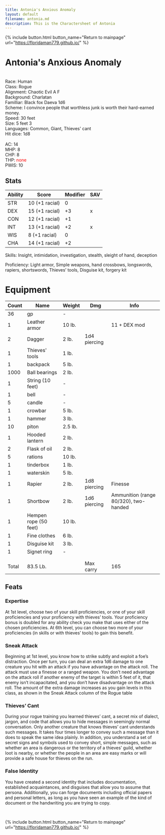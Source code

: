 ```yaml
---
title: Antonia's Anxious Anomaly
layout: default
filename: antonia.md
description: This is the Charactersheet of Antonia
---
```

{% include button.html button_name="Return to mainpage" url="https://floridaman779.github.io/" %}

# Antonia's Anxious Anomaly

<br>
Race: Human<br>
Class: Rogue<br>
Alignment: Chaotic Evil A F<br>
Background: Charlatan<br>
Familliar: Black fox Daeva 1d6<br>
Scheme: I convince people that worthless junk is worth their hard-earned money.<br>
Speed: 30 feet<br>
Size: 5 feet 3<br>
Languages: Common, Giant, Thieves' cant<br>
Hit dice: 1d8<br>
<br>
AC: 14<br>
MHP: 8<br>
CHP: 8<br>
THP: <span style="color:red">none</span><br>
PWIS: 10<br>


## Stats

|     Ability    |     Score             |     Modifier    |     SAV    |
|----------------|-----------------------|-----------------|------------|
|     STR        |     10 (+1 racial)    |     0           |            |
|     DEX        |     15 (+1 racial)    |     +3          |     x      |
|     CON        |     12 (+1 racial)    |     +1          |            |
|     INT        |     13 (+1 racial)    |     +2          |     x      |
|     WIS        |     8 (+1 racial)     |     0           |            |
|     CHA        |     14 (+1 racial)    |     +2          |            |

Skills: Insight, intimidation, investigation, stealth, sleight of hand, deception

Proficiency: Light armor, Simple weapons, hand crossbows, longswords, rapiers, shortswords, Thieves’ tools, Disguise kit, forgery kit
<br>

# Equipment

|     Count    |     Name                     |     Weight     |     Dmg             |     Info                                     |
|--------------|------------------------------|----------------|---------------------|----------------------------------------------|
|     36       |     gp                       |     -          |                     |                                              |
|     1        |     Leather armor            |     10 lb.     |                     |     11 + DEX mod                             |
|     2        |     Dagger                   |     2 lb.      |     1d4 piercing    |                                              |
|     1        |     Thieves' tools           |     1 lb.      |                     |                                              |
|     1        |     backpack                 |     5 lb.      |                     |                                              |
|     1000     |     Ball bearings            |     2 lb.      |                     |                                              |
|     1        |     String (10 feet)         |     -          |                     |                                              |
|     1        |     bell                     |     -          |                     |                                              |
|     5        |     candle                   |     -          |                     |                                              |
|     1        |     crowbar                  |     5 lb.      |                     |                                              |
|     1        |     hammer                   |     3 lb.      |                     |                                              |
|     10       |     piton                    |     2.5 lb.    |                     |                                              |
|     1        |     Hooded lantern           |     2 lb.      |                     |                                              |
|     2        |     Flask of oil             |     2 lb.      |                     |                                              |
|     5        |     rations                  |     10 lb.     |                     |                                              |
|     1        |     tinderbox                |     1 lb.      |                     |                                              |
|     1        |     waterskin                |     5 lb.      |                     |                                              |
|     1        |     Rapier                   |     2 lb.      |     1d8 piercing    |     Finesse                                  |
|     1        |     Shortbow                 |     2 lb.      |     1d6 piercing    |     Ammunition (range 80/320), two-handed    |
|     1        |     Hempen rope (50 feet)    |     10 lb.     |                     |                                              |
|     1        |     Fine clothes             |     6 lb.      |                     |                                              |
|     1        |     Disguise kit             |     3 lb.      |                     |                                              |
|     1        |     Signet ring              |     -          |                     |                                              |
|              |                              |                |                     |                                              |
|              |                              |                |                     |                                              |
|     Total    |     83.5 Lb.                 |                |     Max carry       |     165                                      |

## Feats

### Expertise
At 1st level, choose two of your skill proficiencies, or one of your skill proficiencies and your proficiency with thieves’ tools. Your proficiency bonus is doubled for any ability check you make that uses either of the chosen proficiencies. At 6th level, you can choose two more of your proficiencies (in skills or with thieves’ tools) to gain this benefit.

### Sneak Attack
Beginning at 1st level, you know how to strike subtly and exploit a foe’s distraction. Once per turn, you can deal an extra 1d6 damage to one creature you hit with an attack if you have advantage on the attack roll. The attack must use a finesse or a ranged weapon. You don’t need advantage on the attack roll if another enemy of the target is within 5 feet of it, that enemy isn’t incapacitated, and you don’t have disadvantage on the attack roll. The amount of the extra damage increases as you gain levels in this class, as shown in the Sneak Attack column of the Rogue table

### Thieves’ Cant
During your rogue training you learned thieves’ cant, a secret mix of dialect, jargon, and code that allows you to hide messages in seemingly normal conversation. Only another creature that knows thieves’ cant understands such messages. It takes four times longer to convey such a message than it does to speak the same idea plainly. In addition, you understand a set of secret signs and symbols used to convey short, simple messages, such as whether an area is dangerous or the territory of a thieves’ guild, whether loot is nearby, or whether the people in an area are easy marks or will provide a safe house for thieves on the run.

### False Identity
You have created a second identity that includes documentation, established acquaintances, and disguises that allow you to assume that persona. Additionally, you can forge documents including official papers and personal letters, as long as you have seen an example of the kind of document or the handwriting you are trying to copy.

<br>

{% include button.html button_name="Return to mainpage" url="https://floridaman779.github.io/" %}